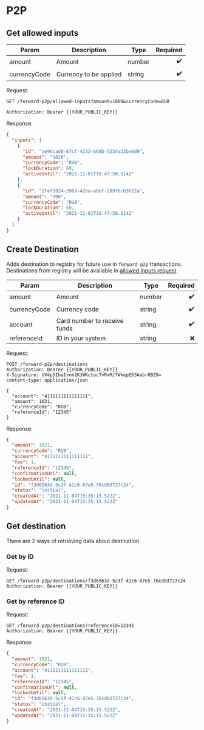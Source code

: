 # P2P

## Get allowed inputs

| Param        | Description            | Type   | Required |
| ------------ | ---------------------- | ------ | -------: |
| amount       | Amount                 | number |        ✔️ |
| currencyCode | Currency to be applied | string |        ✔️ |

Request:

```http
GET /forward-p2p/allowed-inputs?amount=1000&currencyCode=RUB

Authorization: Bearer {{YOUR_PUBLIC_KEY}}
```

Response:

```json
{
  "inputs": [
    {
      "id": "ae96cad0-67cf-4232-b69b-5234a22be6d9",
      "amount": "1020",
      "currencyCode": "RUB",
      "lockDuration": 60,
      "activeUntil": "2021-11-01T16:47:50.114Z"
    },
    {
      "id": "2fef3924-398d-42ba-a6bf-289f6cb3652a",
      "amount": "990",
      "currencyCode": "RUB",
      "lockDuration": 60,
      "activeUntil": "2021-11-01T16:47:50.114Z"
    }
  ]
}
```

## Create Destination

Adds destination to registry for future use in `forward-p2p` transactions.
Destinations from registry will be available in [allowed inputs request](#get-allowed-inputs)

| Param        | Description                  | Type   | Required |
| ------------ | ---------------------------- | ------ | -------: |
| amount       | Amount                       | number |        ✔️ |
| currencyCode | Currency code                | string |        ✔️ |
| account      | Card number to receive funds | string |        ✔️ |
| referenceId  | ID in your system            | string |        ❌ |

Request:

```http
POST /forward-p2p/destinations
Authorization: Bearer {{YOUR_PUBLIC_KEY}}
X-Signature: UV4p5IbaIvox2KJWKctocTvRxM/7WkepE63Aabr0BZ8=
content-type: application/json

{
  "account": "4111111111111111",
  "amount": 1021,
  "currencyCode": "RUB",
  "referenceId": "12345"
}
```

Response:

```json
{
  "amount": 1021,
  "currencyCode": "RUB",
  "account": "4111111111111111",
  "fee": 1,
  "referenceId": "12345",
  "confirmationUrl": null,
  "lockedUntil": null,
  "id": "f3d6563d-5c3f-41c6-87e5-76cd83727c24",
  "status": "initial",
  "createdAt": "2021-11-04T15:35:15.522Z",
  "updatedAt": "2021-11-04T15:35:15.522Z"
}
```

## Get destination

There are 2 ways of retrieving data about destination. 

### Get by ID

Request:

```http
GET /forward-p2p/destinations/f3d6563d-5c3f-41c6-87e5-76cd83727c24
Authorization: Bearer {{YOUR_PUBLIC_KEY}}
```

### Get by reference ID

Request:

```http
GET /forward-p2p/destinations?referenceId=12345
Authorization: Bearer {{YOUR_PUBLIC_KEY}}
```

Response:

```json
{
  "amount": 1021,
  "currencyCode": "RUB",
  "account": "4111111111111111",
  "fee": 1,
  "referenceId": "12345",
  "confirmationUrl": null,
  "lockedUntil": null,
  "id": "f3d6563d-5c3f-41c6-87e5-76cd83727c24",
  "status": "initial",
  "createdAt": "2021-11-04T15:35:15.522Z",
  "updatedAt": "2021-11-04T15:35:15.522Z"
}
```
